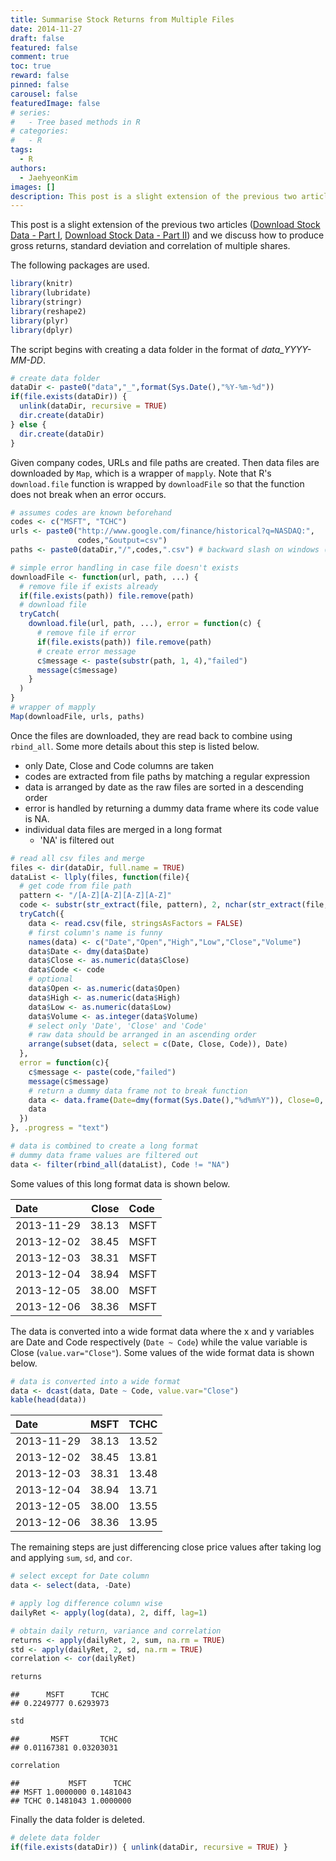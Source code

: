 ```yaml
---
title: Summarise Stock Returns from Multiple Files
date: 2014-11-27
draft: false
featured: false
comment: true
toc: true
reward: false
pinned: false
carousel: false
featuredImage: false
# series:
#   - Tree based methods in R
# categories:
#   - R
tags: 
  - R
authors:
  - JaehyeonKim
images: []
description: This post is a slight extension of the previous two articles - Download Stock Data - Part I and Download Stock Data - Part II. We discuss how to produce gross returns, standard deviation and correlation of multiple shares.
---
```


This post is a slight extension of the previous two articles ([Download Stock Data - Part I](/blog/2014-11-20-download-stock-data-1), [Download Stock Data - Part II](/blog/2014-11-21-download-stock-data-2)) and we discuss how to produce gross returns, standard deviation and correlation of multiple shares.

The following packages are used.


```r
library(knitr)
library(lubridate)
library(stringr)
library(reshape2)
library(plyr)
library(dplyr)
```

The script begins with creating a data folder in the format of *data_YYYY-MM-DD*.


```r
# create data folder
dataDir <- paste0("data","_",format(Sys.Date(),"%Y-%m-%d"))
if(file.exists(dataDir)) {
  unlink(dataDir, recursive = TRUE)
  dir.create(dataDir)
} else {
  dir.create(dataDir)
}
```

Given company codes, URLs and file paths are created. Then data files are downloaded by `Map`, which is a wrapper of `mapply`. Note that R's `download.file` function is wrapped by `downloadFile` so that the function does not break when an error occurs.


```r
# assumes codes are known beforehand
codes <- c("MSFT", "TCHC")
urls <- paste0("http://www.google.com/finance/historical?q=NASDAQ:",
               codes,"&output=csv")
paths <- paste0(dataDir,"/",codes,".csv") # backward slash on windows (\)

# simple error handling in case file doesn't exists
downloadFile <- function(url, path, ...) {
  # remove file if exists already
  if(file.exists(path)) file.remove(path)
  # download file
  tryCatch(
    download.file(url, path, ...), error = function(c) {
      # remove file if error
      if(file.exists(path)) file.remove(path)
      # create error message
      c$message <- paste(substr(path, 1, 4),"failed")
      message(c$message)
    }
  )
}
# wrapper of mapply
Map(downloadFile, urls, paths)
```

Once the files are downloaded, they are read back to combine using `rbind_all`. Some more details about this step is listed below.

* only Date, Close and Code columns are taken
* codes are extracted from file paths by matching a regular expression
* data is arranged by date as the raw files are sorted in a descending order
* error is handled by returning a dummy data frame where its code value is NA.
* individual data files are merged in a long format
    * 'NA' is filtered out


```r
# read all csv files and merge
files <- dir(dataDir, full.name = TRUE)
dataList <- llply(files, function(file){
  # get code from file path
  pattern <- "/[A-Z][A-Z][A-Z][A-Z]"
  code <- substr(str_extract(file, pattern), 2, nchar(str_extract(file, pattern)))
  tryCatch({
    data <- read.csv(file, stringsAsFactors = FALSE)
    # first column's name is funny
    names(data) <- c("Date","Open","High","Low","Close","Volume")
    data$Date <- dmy(data$Date)
    data$Close <- as.numeric(data$Close)
    data$Code <- code
    # optional
    data$Open <- as.numeric(data$Open)
    data$High <- as.numeric(data$High)
    data$Low <- as.numeric(data$Low)
    data$Volume <- as.integer(data$Volume)
    # select only 'Date', 'Close' and 'Code'
    # raw data should be arranged in an ascending order
    arrange(subset(data, select = c(Date, Close, Code)), Date)
  },
  error = function(c){
    c$message <- paste(code,"failed")
    message(c$message)
    # return a dummy data frame not to break function
    data <- data.frame(Date=dmy(format(Sys.Date(),"%d%m%Y")), Close=0, Code="NA")
    data
  })
}, .progress = "text")

# data is combined to create a long format
# dummy data frame values are filtered out
data <- filter(rbind_all(dataList), Code != "NA")
```

Some values of this long format data is shown below.


|Date       | Close|Code |
|:----------|-----:|:----|
|2013-11-29 | 38.13|MSFT |
|2013-12-02 | 38.45|MSFT |
|2013-12-03 | 38.31|MSFT |
|2013-12-04 | 38.94|MSFT |
|2013-12-05 | 38.00|MSFT |
|2013-12-06 | 38.36|MSFT |

The data is converted into a wide format data where the x and y variables are Date and Code respectively (`Date ~ Code`) while the value variable is Close (`value.var="Close"`). Some values of the wide format data is shown below.


```r
# data is converted into a wide format
data <- dcast(data, Date ~ Code, value.var="Close")
kable(head(data))
```



|Date       |  MSFT|  TCHC|
|:----------|-----:|-----:|
|2013-11-29 | 38.13| 13.52|
|2013-12-02 | 38.45| 13.81|
|2013-12-03 | 38.31| 13.48|
|2013-12-04 | 38.94| 13.71|
|2013-12-05 | 38.00| 13.55|
|2013-12-06 | 38.36| 13.95|

The remaining steps are just differencing close price values after taking log and applying `sum`, `sd`, and `cor`.


```r
# select except for Date column
data <- select(data, -Date)

# apply log difference column wise
dailyRet <- apply(log(data), 2, diff, lag=1)

# obtain daily return, variance and correlation
returns <- apply(dailyRet, 2, sum, na.rm = TRUE)
std <- apply(dailyRet, 2, sd, na.rm = TRUE)
correlation <- cor(dailyRet)

returns
```



```
##      MSFT      TCHC 
## 0.2249777 0.6293973
```



```r
std
```



```
##       MSFT       TCHC 
## 0.01167381 0.03203031
```



```r
correlation
```



```
##           MSFT      TCHC
## MSFT 1.0000000 0.1481043
## TCHC 0.1481043 1.0000000
```

Finally the data folder is deleted.


```r
# delete data folder
if(file.exists(dataDir)) { unlink(dataDir, recursive = TRUE) }
```
